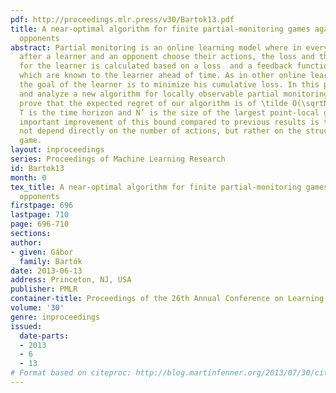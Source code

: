 ```yaml
---
pdf: http://proceedings.mlr.press/v30/Bartok13.pdf
title: A near-optimal algorithm for finite partial-monitoring games against adversarial
  opponents
abstract: Partial monitoring is an online learning model where in every time step,
  after a learner and an opponent choose their actions, the loss and the feedback
  for the learner is calculated based on a loss  and a feedback function, both of
  which are known to the learner ahead of time. As in other online learning scenarios,
  the goal of the learner is to minimize his cumulative loss. In this paper we present
  and analyze a new algorithm for locally observable partial monitoring games. We
  prove that the expected regret of our algorithm is of \tilde O(\sqrtN’T), where
  T is the time horizon and N’ is the size of the largest point-local game. The most
  important improvement of this bound compared to previous results is that it does
  not depend directly on the number of actions, but rather on the structure of the
  game.
layout: inproceedings
series: Proceedings of Machine Learning Research
id: Bartok13
month: 0
tex_title: A near-optimal algorithm for finite partial-monitoring games against adversarial
  opponents
firstpage: 696
lastpage: 710
page: 696-710
sections: 
author:
- given: Gábor
  family: Bartók
date: 2013-06-13
address: Princeton, NJ, USA
publisher: PMLR
container-title: Proceedings of the 26th Annual Conference on Learning Theory
volume: '30'
genre: inproceedings
issued:
  date-parts:
  - 2013
  - 6
  - 13
# Format based on citeproc: http://blog.martinfenner.org/2013/07/30/citeproc-yaml-for-bibliographies/
---
```

